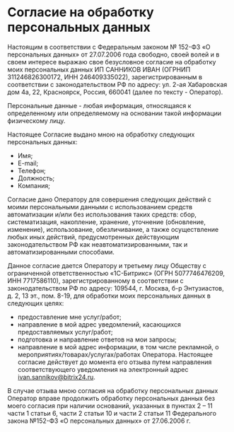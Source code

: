 # Согласие на обработку персональных данных

Настоящим в соответствии с Федеральным законом № 152-ФЗ «О персональных данных» от 27.07.2006 года свободно, своей волей и в своем интересе выражаю свое безусловное согласие на обработку моих персональных данных ИП САННИКОВ ИВАН (ОГРНИП 311246826300172, ИНН 246409335022), зарегистрированным в соответствии с законодательством РФ по адресу:
ул. 2-ая Хабаровская дом 4а, 22, Красноярск, Россия, 660041 (далее по тексту - Оператор).

Персональные данные - любая информация, относящаяся к определенному или определяемому на основании такой информации физическому лицу.

Настоящее Согласие выдано мною на обработку следующих персональных данных:
- Имя;
- E-mail;
- Телефон;
- Должность;
- Компания;

Согласие дано Оператору для совершения следующих действий с моими персональными данными с использованием средств автоматизации и/или без использования таких средств: сбор, систематизация, накопление, хранение, уточнение (обновление, изменение), использование, обезличивание, а также осуществление любых иных действий, предусмотренных действующим законодательством РФ как неавтоматизированными, так и автоматизированными способами.

Данное согласие дается Оператору и третьему лицу Обществу с ограниченной ответственностью «1С-Битрикс» (ОГРН 5077746476209, ИНН 7717586110), зарегистрированному в соответствии с законодательством РФ по адресу: 109544, г. Москва, б-р Энтузиастов, д. 2, 13 эт., пом. 8-19, для обработки моих персональных данных в следующих целях:
- предоставление мне услуг/работ;
- направление в мой адрес уведомлений, касающихся предоставляемых услуг/работ;
- подготовка и направление ответов на мои запросы;
- направление в мой адрес информации, в том числе рекламной, о мероприятиях/товарах/услугах/работах Оператора.
Настоящее согласие действует до момента его отзыва путем направления соответствующего уведомления на электронный адрес ivan.sannikov@bitrix24.ru. 

В случае отзыва мною согласия на обработку персональных данных Оператор вправе продолжить обработку персональных данных без моего согласия при наличии оснований, указанных в пунктах 2 – 11 части 1 статьи 6, части 2 статьи 10 и части 2 статьи 11 Федерального закона №152-ФЗ «О персональных данных» от 27.06.2006 г.